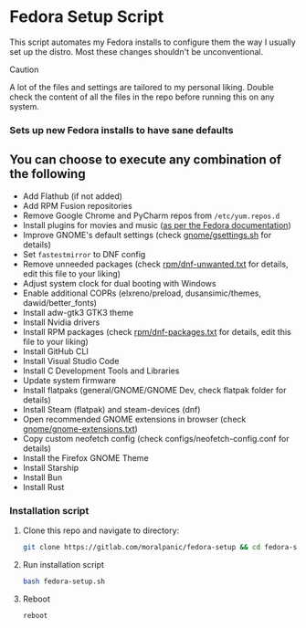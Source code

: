 # Fedora Setup Script

This script automates my Fedora installs to configure them the way I usually set up the distro. Most these changes shouldn't be unconventional.

> [!CAUTION]
> A lot of the files and settings are tailored to my personal liking. Double check the content of all the files in the repo before running this on any system.

### Sets up new Fedora installs to have sane defaults

## You can choose to execute any combination of the following
- Add Flathub (if not added)
- Add RPM Fusion repositories
- Remove Google Chrome and PyCharm repos from `/etc/yum.repos.d`
- Install plugins for movies and music ([as per the Fedora documentation](https://docs.fedoraproject.org/en-US/quick-docs/installing-plugins-for-playing-movies-and-music/))
- Improve GNOME's default settings (check [gnome/gsettings.sh](gnome/gsettings.sh) for details)
- Set `fastestmirror` to DNF config
- Remove unneeded packages (check [rpm/dnf-unwanted.txt](rpm/dnf-unwanted.txt) for details, edit this file to your liking)
- Adjust system clock for dual booting with Windows
- Enable additional COPRs (elxreno/preload, dusansimic/themes, dawid/better_fonts)
- Install adw-gtk3 GTK3 theme
- Install Nvidia drivers
- Install RPM packages (check [rpm/dnf-packages.txt](rpm/dnf-packages.txt) for details, edit this file to your liking)
- Install GitHub CLI
- Install Visual Studio Code
- Install C Development Tools and Libraries
- Update system firmware
- Install flatpaks (general/GNOME/GNOME Dev, check flatpak folder for details)
- Install Steam (flatpak) and steam-devices (dnf)
- Open recommended GNOME extensions in browser (check [gnome/gnome-extensions.txt](gnome/gnome-extensions.txt))
- Copy custom neofetch config (check configs/neofetch-config.conf for details)
- Install the Firefox GNOME Theme
- Install Starship
- Install Bun
- Install Rust

### Installation script
1. Clone this repo and navigate to directory:

	```sh
	git clone https://gitlab.com/moralpanic/fedora-setup && cd fedora-setup
	```

2. Run installation script

	```sh
	bash fedora-setup.sh
	```

3. Reboot

	```sh
	reboot
	```
